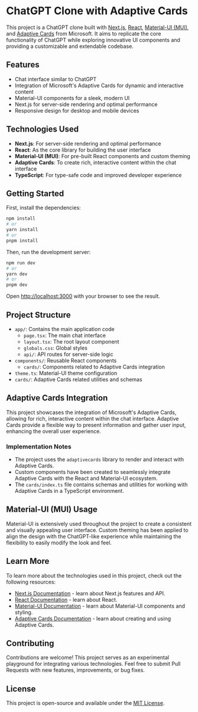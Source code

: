 # ChatGPT Clone with Adaptive Cards

This project is a ChatGPT clone built with [Next.js](https://nextjs.org), [React](https://reactjs.org), [Material-UI (MUI)](https://mui.com), and [Adaptive Cards](https://adaptivecards.io/) from Microsoft. It aims to replicate the core functionality of ChatGPT while exploring innovative UI components and providing a customizable and extendable codebase.

## Features

- Chat interface similar to ChatGPT
- Integration of Microsoft's Adaptive Cards for dynamic and interactive content
- Material-UI components for a sleek, modern UI
- Next.js for server-side rendering and optimal performance
- Responsive design for desktop and mobile devices

## Technologies Used

- **Next.js**: For server-side rendering and optimal performance
- **React**: As the core library for building the user interface
- **Material-UI (MUI)**: For pre-built React components and custom theming
- **Adaptive Cards**: To create rich, interactive content within the chat interface
- **TypeScript**: For type-safe code and improved developer experience

## Getting Started

First, install the dependencies:

```bash
npm install
# or
yarn install
# or
pnpm install
```

Then, run the development server:

```bash
npm run dev
# or
yarn dev
# or
pnpm dev
```

Open [http://localhost:3000](http://localhost:3000) with your browser to see the result.

## Project Structure

- `app/`: Contains the main application code
  - `page.tsx`: The main chat interface
  - `layout.tsx`: The root layout component
  - `globals.css`: Global styles
  - `api/`: API routes for server-side logic
- `components/`: Reusable React components
  - `cards/`: Components related to Adaptive Cards integration
- `theme.ts`: Material-UI theme configuration
- `cards/`: Adaptive Cards related utilities and schemas

## Adaptive Cards Integration

This project showcases the integration of Microsoft's Adaptive Cards, allowing for rich, interactive content within the chat interface. Adaptive Cards provide a flexible way to present information and gather user input, enhancing the overall user experience.

### Implementation Notes

- The project uses the `adaptivecards` library to render and interact with Adaptive Cards.
- Custom components have been created to seamlessly integrate Adaptive Cards with the React and Material-UI ecosystem.
- The `cards/index.ts` file contains schemas and utilities for working with Adaptive Cards in a TypeScript environment.

## Material-UI (MUI) Usage

Material-UI is extensively used throughout the project to create a consistent and visually appealing user interface. Custom theming has been applied to align the design with the ChatGPT-like experience while maintaining the flexibility to easily modify the look and feel.

## Learn More

To learn more about the technologies used in this project, check out the following resources:

- [Next.js Documentation](https://nextjs.org/docs) - learn about Next.js features and API.
- [React Documentation](https://reactjs.org/docs) - learn about React.
- [Material-UI Documentation](https://mui.com/getting-started/usage/) - learn about Material-UI components and styling.
- [Adaptive Cards Documentation](https://adaptivecards.io/documentation/) - learn about creating and using Adaptive Cards.

## Contributing

Contributions are welcome! This project serves as an experimental playground for integrating various technologies. Feel free to submit Pull Requests with new features, improvements, or bug fixes.

## License

This project is open-source and available under the [MIT License](LICENSE).